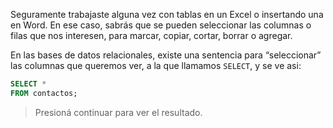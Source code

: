 Seguramente trabajaste alguna vez con tablas en un Excel o insertando una en Word. 
En ese caso, sabrás que se pueden seleccionar las columnas o filas que nos interesen, para marcar, copiar, cortar, borrar o agregar. 

En las bases de datos relacionales, existe una sentencia para “seleccionar” las columnas que queremos ver, a la que llamamos `SELECT`, y se ve asi: 


```sql
SELECT * 
FROM contactos;
```

> Presioná continuar para ver el resultado.

